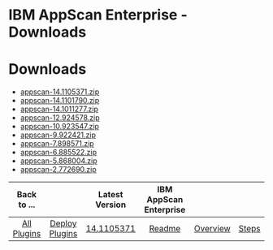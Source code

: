 
IBM AppScan Enterprise - Downloads
==================================

# Downloads

- [appscan-14.1105371.zip](https://raw.githubusercontent.com/UrbanCode/IBM-UCD-PLUGINS/main/files/appscan/appscan-14.1105371.zip)
- [appscan-14.1101790.zip](https://raw.githubusercontent.com/UrbanCode/IBM-UCD-PLUGINS/main/files/appscan/appscan-14.1101790.zip)
- [appscan-14.1011277.zip](https://raw.githubusercontent.com/UrbanCode/IBM-UCD-PLUGINS/main/files/appscan/appscan-14.1011277.zip)
- [appscan-12.924578.zip](https://raw.githubusercontent.com/UrbanCode/IBM-UCD-PLUGINS/main/files/appscan/appscan-12.924578.zip)
- [appscan-10.923547.zip](https://raw.githubusercontent.com/UrbanCode/IBM-UCD-PLUGINS/main/files/appscan/appscan-10.923547.zip)
- [appscan-9.922421.zip](https://raw.githubusercontent.com/UrbanCode/IBM-UCD-PLUGINS/main/files/appscan/appscan-9.922421.zip)
- [appscan-7.898571.zip](https://raw.githubusercontent.com/UrbanCode/IBM-UCD-PLUGINS/main/files/appscan/appscan-7.898571.zip)
- [appscan-6.885522.zip](https://raw.githubusercontent.com/UrbanCode/IBM-UCD-PLUGINS/main/files/appscan/appscan-6.885522.zip)
- [appscan-5.868004.zip](https://raw.githubusercontent.com/UrbanCode/IBM-UCD-PLUGINS/main/files/appscan/appscan-5.868004.zip)
- [appscan-2.772690.zip](https://raw.githubusercontent.com/UrbanCode/IBM-UCD-PLUGINS/main/files/appscan/appscan-2.772690.zip)

|Back to ...||Latest Version|IBM AppScan Enterprise |||
| :---: | :---: | :---: | :---: | :---: | :---: |
|[All Plugins](../../index.md)|[Deploy Plugins](../README.md)|[14.1105371](https://raw.githubusercontent.com/UrbanCode/IBM-UCD-PLUGINS/main/files/appscan/appscan-14.1105371.zip)|[Readme](README.md)|[Overview](overview.md)|[Steps](steps.md)|
